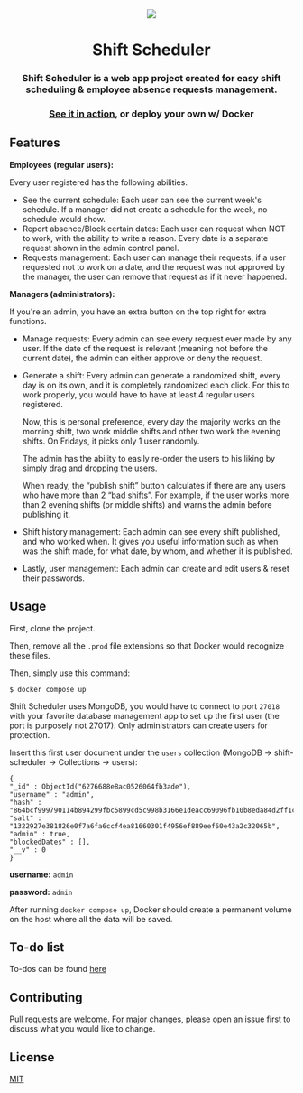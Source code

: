 <div align="center">
 <img src="https://i.imgur.com/b2njbOe.png" />

# Shift Scheduler

### Shift Scheduler is a web app project created for easy shift scheduling & employee absence requests management.

### [See it in action](https://www.youtube.com/watch?v=lFqBvDmx3RM), or deploy your own w/ Docker

</div>

## Features

**Employees (regular users):**

Every user registered has the following abilities.

- See the current schedule: Each user can see the current week's schedule. If a manager did not create a schedule for the week, no schedule would show.
- Report absence/Block certain dates: Each user can request when NOT to work, with the ability to write a reason. Every date is a separate request shown in the admin control panel.
- Requests management: Each user can manage their requests, if a user requested not to work on a date, and the request was not approved by the manager, the user can remove that request as if it never happened.

**Managers (administrators):**

If you're an admin, you have an extra button on the top right for extra functions.

- Manage requests: Every admin can see every request ever made by any user. If the date of the request is relevant (meaning not before the current date), the admin can either approve or deny the request.
- Generate a shift: Every admin can generate a randomized shift, every day is on its own, and it is completely randomized each click. For this to work properly, you would have to have at least 4 regular users registered.

  Now, this is personal preference, every day the majority works on the morning shift, two work middle shifts and other two work the evening shifts. On Fridays, it picks only 1 user randomly.

  The admin has the ability to easily re-order the users to his liking by simply drag and dropping the users.

  When ready, the “publish shift” button calculates if there are any users who have more than 2 “bad shifts”. For example, if the user works more than 2 evening shifts (or middle shifts) and warns the admin before publishing it.

- Shift history management: Each admin can see every shift published, and who worked when. It gives you useful information such as when was the shift made, for what date, by whom, and whether it is published.
- Lastly, user management: Each admin can create and edit users & reset their passwords.

## Usage

First, clone the project.

Then, remove all the `.prod` file extensions so that Docker would recognize these files.

Then, simply use this command:

```
$ docker compose up
```

Shift Scheduler uses MongoDB, you would have to connect to port `27018` with your favorite database management app to set up the first user (the port is purposely not 27017).
Only administrators can create users for protection.

Insert this first user document under the `users` collection (MongoDB -> shift-scheduler -> Collections -> users):

```
{
"_id" : ObjectId("6276688e8ac0526064fb3ade"),
"username" : "admin",
"hash" : "864bcf999790114b894299fbc5899cd5c998b3166e1deacc69096fb10b8eda84d2ff1c36637ad4679621b1c17ab3ee2260f6ef4f40c722a0528d645afaeeecce",
"salt" : "1322927e381826e0f7a6fa6ccf4ea81660301f4956ef889eef60e43a2c32065b",
"admin" : true,
"blockedDates" : [],
"__v" : 0
}
```

**username:** `admin`

**password:** `admin`

After running `docker compose up`, Docker should create a permanent volume on the host where all the data will be saved.

## To-do list

To-dos can be found [here](https://projects.ofekasido.xyz/shift-scheduler)

## Contributing

Pull requests are welcome. For major changes, please open an issue first to discuss what you would like to change.

## License

[MIT](https://choosealicense.com/licenses/mit/)
